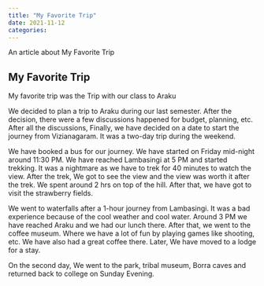 ```yaml
---
title: "My Favorite Trip"
date: 2021-11-12
categories:
---
```


An article about My Favorite Trip

## My Favorite Trip

My favorite trip was the Trip with our class to Araku

We decided to plan a trip to Araku during our last semester. After the decision, there were a few discussions happened for budget, planning, etc. After all the discussions, Finally, we have decided on a date to start the journey from Vizianagaram. It was a two-day trip during the weekend. 

We have booked a bus for our journey. We have started on Friday mid-night around 11:30 PM. We have reached Lambasingi at 5 PM and started trekking. It was a nightmare as we have to trek for 40 minutes to watch the view. After the trek, We got to see the view and the view was worth it after the trek. We spent around 2 hrs on top of the hill. After that, we have got to visit the strawberry fields. 

We went to waterfalls after a 1-hour journey from Lambasingi. It was a bad experience because of the cool weather and cool water. Around 3 PM we have reached Araku and we had our lunch there. After that, we went to the coffee museum. Where we have a lot of fun by playing games like shooting, etc. We have also had a great coffee there. Later, We have moved to a lodge for a stay.

On the second day, We went to the park, tribal museum, Borra caves and returned back to college on Sunday Evening.